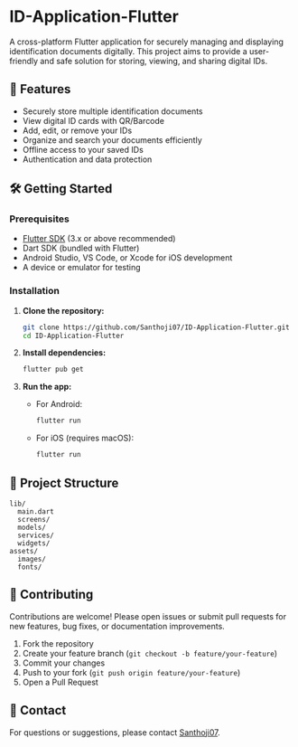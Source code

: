 # ID-Application-Flutter

A cross-platform Flutter application for securely managing and displaying identification documents digitally. This project aims to provide a user-friendly and safe solution for storing, viewing, and sharing digital IDs.

## 🚀 Features

- Securely store multiple identification documents
- View digital ID cards with QR/Barcode
- Add, edit, or remove your IDs
- Organize and search your documents efficiently
- Offline access to your saved IDs
- Authentication and data protection

## 🛠️ Getting Started

### Prerequisites

- [Flutter SDK](https://flutter.dev/docs/get-started/install) (3.x or above recommended)
- Dart SDK (bundled with Flutter)
- Android Studio, VS Code, or Xcode for iOS development
- A device or emulator for testing

### Installation

1. **Clone the repository:**
   ```bash
   git clone https://github.com/Santhoji07/ID-Application-Flutter.git
   cd ID-Application-Flutter
   ```

2. **Install dependencies:**
   ```bash
   flutter pub get
   ```

3. **Run the app:**
   - For Android:
     ```bash
     flutter run
     ```
   - For iOS (requires macOS):
     ```bash
     flutter run
     ```

## 📁 Project Structure

```
lib/
  main.dart
  screens/
  models/
  services/
  widgets/
assets/
  images/
  fonts/
```

## 🤝 Contributing

Contributions are welcome! Please open issues or submit pull requests for new features, bug fixes, or documentation improvements.

1. Fork the repository
2. Create your feature branch (`git checkout -b feature/your-feature`)
3. Commit your changes
4. Push to your fork (`git push origin feature/your-feature`)
5. Open a Pull Request


## 🙋 Contact

For questions or suggestions, please contact [Santhoji07](https://github.com/Santhoji07).

```

